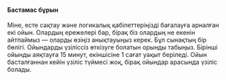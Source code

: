 #### Бастамас бұрын
Міне, есте сақтау және логикалық қабілеттеріңізді бағалауға арналған екі ойын. Олардың ережелері бар, бірақ біз олардың не екенін айтпаймыз — оларды өзіңіз анықтауыңыз керек. Бұл сынақтың бір бөлігі.
Ойындарды үзіліссіз өткізуге болатын орынды табыңыз. Бірінші ойынды аяқтауға 15 минут, екіншісіне 1 сағат уақыт беріледі. Ойын басталғаннан кейін үзіліс түймесі жоқ, бірақ ойындар арасында үзіліс болады.
